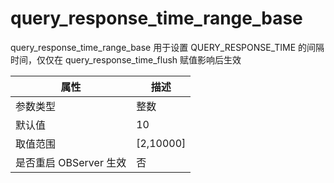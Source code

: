 # query_response_time_range_base

query_response_time_range_base 用于设置 QUERY_RESPONSE_TIME 的间隔时间，仅仅在 query_response_time_flush 赋值影响后生效

| 属性     | 描述           |
| ------- | -------   |
| 参数类型    | 整数        |
| 默认值     | 10       |
| 取值范围    | \[2,10000\]            |
| 是否重启 OBServer 生效   | 否 |
